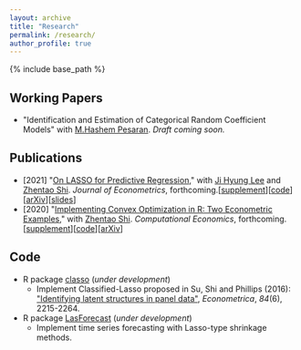 ```yaml
---
layout: archive
title: "Research"
permalink: /research/
author_profile: true
---
```


{% include base_path %}

## Working Papers

- "Identification and Estimation of Categorical Random Coefficient Models" with [M.Hashem Pesaran](http://www.econ.cam.ac.uk/people/emeritus/mhp1). *Draft coming soon.*

## Publications

- [2021] "[On LASSO for Predictive Regression](./LSG_Lasso.pdf)," with [Ji Hyung Lee](https://sites.google.com/site/jihyung412/home) and [Zhentao Shi](https://zhentaoshi.github.io/).  *Journal of Econometrics*, forthcoming.[[supplement](./LSG_Lasso_supp.pdf)\][[code](https://github.com/zhan-gao/Alasso_Predictive_Regression)\]\[[arXiv](https://arxiv.org/abs/1810.03140)\][[slides](https://github.com/zhan-gao/Alasso_Predictive_Regression/blob/master/alasso_slides_online.pdf)\]
- [2020] "[Implementing Convex Optimization in R: Two Econometric Examples](./Gao_Shi_2020_main.pdf)," with [Zhentao Shi](https://zhentaoshi.github.io/). *Computational Economics*, forthcoming. [[supplement](./Gao_Shi_2020_main_supp.pdf)\][[code](https://github.com/zhan-gao/convex_prog_in_econometrics)]\[[arXiv](https://arxiv.org/abs/1806.10423)\]

## Code

- R package [classo]( https://github.com/zhan-gao/classo ) (*under development*)
  - Implement Classified-Lasso proposed in  Su, Shi and Phillips (2016): ["Identifying latent structures in panel data"](https://onlinelibrary.wiley.com/doi/abs/10.3982/ECTA12560), *Econometrica*, *84*(6), 2215-2264.
- R package [LasForecast]( https://github.com/zhan-gao/LasForecast) (*under development*)
  - Implement time series forecasting with Lasso-type shrinkage methods. 
